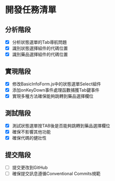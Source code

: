 # 開發任務清單

## 分析階段
- [x] 分析狀態選單的Tab導航問題
- [x] 識別狀態選擇組件的代碼位置
- [x] 識別藥品選擇組件的代碼位置

## 實現階段
- [x] 修改BasicInfoForm.js中的狀態選單Select組件
- [x] 添加onKeyDown事件處理函數捕獲Tab鍵事件
- [x] 實現多種方法確保能夠跳轉到藥品選擇欄位

## 測試階段
- [x] 測試狀態選單按TAB後是否能夠跳轉到藥品選擇欄位
- [x] 確保不影響其他功能
- [x] 確保代碼的健壯性

## 提交階段
- [ ] 提交更改到GitHub
- [ ] 確保提交訊息遵循Conventional Commits規範
